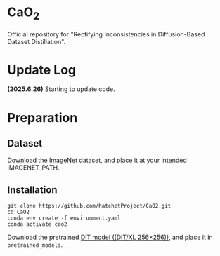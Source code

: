 # CaO<sub>2</sub>
Official repository for "Rectifying Inconsistencies in Diffusion-Based Dataset Distillation". 

# Update Log
**(2025.6.26)** Starting to update code.

# Preparation
## Dataset
Download the [ImageNet](https://image-net.org/download) dataset, and place it at your intended IMAGENET_PATH.

## Installation
```
git clone https://github.com/hatchetProject/CaO2.git
cd CaO2
conda env create -f environment.yaml
conda activate cao2
```

Download the pretrained [DiT model ((DiT/XL 256×256))](https://dl.fbaipublicfiles.com/DiT/models/DiT-XL-2-256x256.pt), and place it in ``pretrained_models``.

